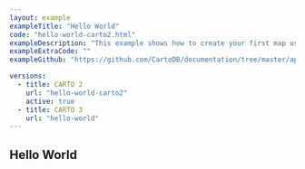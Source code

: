 ```yaml
---
layout: example
exampleTitle: "Hello World"
code: "hello-world-carto2.html"
exampleDescription: "This example shows how to create your first map using CARTO and Mapbox GL JS."
exampleExtraCode: ""
exampleGithub: "https://github.com/CartoDB/documentation/tree/master/app/content/mapbox-gl-js/examples/hello-world-carto2.html"

versions:
  - title: CARTO 2
    url: "hello-world-carto2"
    active: true
  - title: CARTO 3
    url: "hello-world"
---
```


## Hello World